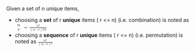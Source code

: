 <!-- TITLE: Combinations And Permutations -->
<!-- SUBTITLE: A quick summary of Combinations And Permutations -->


Given a set of n unique items, 

* choosing a **set** of r **unique** items ( r <= n) (i.e. combination) is noted as <math xmlns="http://www.w3.org/1998/Math/MathML"><mfenced><mtable><mtr><mtd><mi>n</mi></mtd></mtr><mtr><mtd><mi>r</mi></mtd></mtr></mtable></mfenced><mo>=</mo><mfrac><mrow><mi>n</mi><mo>!</mo></mrow><mrow><mo>(</mo><mi>n</mi><mo>-</mo><mi>r</mi><mo>)</mo><mo>!</mo><mi>r</mi><mo>!</mo></mrow></mfrac></math>
* choosing a **sequence** of r **unique** items ( r <= n) (i.e. permutation) is noted as <math xmlns="http://www.w3.org/1998/Math/MathML"><mfrac><mrow><mi>n</mi><mo>!</mo></mrow><mrow><mo>(</mo><mi>n</mi><mo>-</mo><mi>r</mi><mo>)</mo><mo>!</mo></mrow></mfrac></math>